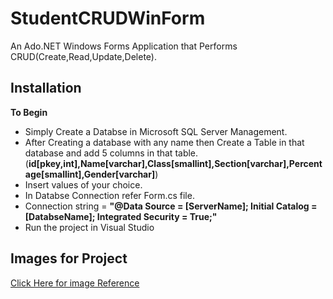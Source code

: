 # StudentCRUDWinForm
An Ado.NET Windows Forms Application that Performs CRUD(Create,Read,Update,Delete).

## Installation

**To Begin**

- Simply Create a Databse in Microsoft SQL Server Management.
- After Creating a database with any name then Create a Table in that database and add 5 columns in that table. (**id[pkey,int],Name[varchar],Class[smallint],Section[varchar],Percentage[smallint],Gender[varchar]**)
- Insert values of your choice.
- In Databse Connection refer Form.cs file.
- Connection string = **"@Data Source = [ServerName]; Initial Catalog = [DatabseName]; Integrated Security = True;"**
- Run the project in Visual Studio

## Images for Project
[Click Here for image Reference](https://drive.google.com/drive/folders/1atrccglK9gNVNMSKcUysRZjoFJvCrdHV?usp=sharing)
